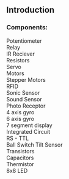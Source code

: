 ## Introduction

### Components:
Potentiometer  <br/>
Relay <br/>
IR Reciever <br/>
Resistors <br/>
Servo <br/>
Motors <br/>
Stepper Motors <br/>
RFID <br/>
Sonic Sensor <br/>
Sound Sensor <br/>
Photo Receptor <br/>
4 axis gyro <br/>
6 axis gyro <br/>
7 segment display <br/>
Integrated Circuit <br/>
RS - TTL <br/>
Ball Switch Tilt Sensor <br/>
Transistors <br/>
Capacitors <br/>
Thermistor <br/>
8x8 LED <br/>
